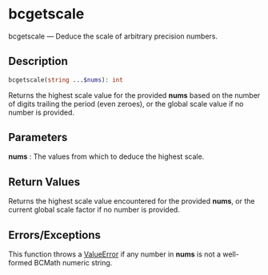 # bcgetscale

bcgetscale — Deduce the scale of arbitrary precision numbers.

## Description

```php
bcgetscale(string ...$nums): int
```

Returns the highest scale value for the provided __nums__ based on the number
of digits trailing the period (even zeroes), or the global scale value if no
number is provided.


## Parameters

__nums__
: The values from which to deduce the highest scale.


## Return Values

Returns the highest scale value encountered for the provided __nums__, or the
current global scale factor if no number is provided.


## Errors/Exceptions

This function throws a [ValueError](https://www.php.net/ValueError) if any
number in __nums__ is not a well-formed BCMath numeric string.
